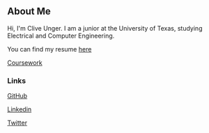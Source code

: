 ## About Me

Hi, I'm Clive Unger. I am a junior at the University of Texas, studying Electrical and Computer Engineering.

You can find my resume [here](https://cliveunger.github.io/CliveUngerResume2018.pdf)

[Coursework](./education.html)

### Links

[GitHub](https://github.com/CliveUnger)

[Linkedin](https://www.linkedin.com/in/cliveunger)

[Twitter](https://twitter.com/cliveunger)

